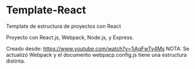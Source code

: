 # Template-React
Template de estructura de proyectos con React

Proyecto con React.js, Webpack, Node.js, y Express.




Creado desde: https://www.youtube.com/watch?v=1iAqFwTv4Ms
NOTA: Se actualizó Webpack y el documento webpacp.config.js tiene una estructura distinta.
